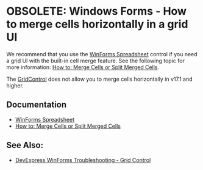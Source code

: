 
# OBSOLETE: Windows Forms - How to merge cells horizontally in a grid UI

We recommend that you use the [WinForms Spreadsheet](https://documentation.devexpress.com/windowsforms/12063/controls-and-libraries/spreadsheet) control if you need a grid UI with the built-in cell merge feature. See the following topic for more information: [How to: Merge Cells or Split Merged Cells](https://documentation.devexpress.com/windowsforms/15416/controls-and-libraries/spreadsheet/examples/cells/how-to-merge-cells-or-split-merged-cells).


The [GridControl](https://docs.devexpress.com/WindowsForms/3455/controls-and-libraries/data-grid) does not allow you to merge cells horizontally in v17.1 and higher.

## Documentation
- [WinForms Spreadsheet](https://documentation.devexpress.com/windowsforms/12063/controls-and-libraries/spreadsheet)
- [How to: Merge Cells or Split Merged Cells](https://documentation.devexpress.com/windowsforms/15416/controls-and-libraries/spreadsheet/examples/cells/how-to-merge-cells-or-split-merged-cells)

## See Also:</b>

- [DevExpress WinForms Troubleshooting - Grid Control](https://go.devexpress.com/CheatSheets_WinForms_Examples_T934742.aspx)
